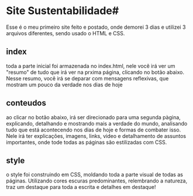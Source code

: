 # Site Sustentabilidade#
Esse é o meu primeiro site feito e postado, onde demorei 3 dias e utilizei 3 arquivos diferentes, sendo usado o HTML e CSS.
## index
toda a parte inicial foi armazenada no index.html, nele você irá ver um "resumo" de tudo que irá ver na prxima página, clicando no botão abaixo. 
Nesse resumo, você irá se deparar com mensagens reflexivas, que mostram um pouco da verdade nos dias de hoje
## conteudos
ao clicar no botão abaixo, irá ser direcionado para uma segunda pàgina, explicando, detalhando e mostrando mais a verdade do mundo, analisando tudo que está acontecendo nos dias de hoje e formas de combater isso.
Nele irá ter explicações, imagens, links, video e detalhamento de assuntos importantes, onde tode todas as páginas são estilizadas com CSS.
## style
o style foi construindo em CSS, moldando toda a parte visual de todas as páginas. Utilizando cores escuras predominantes, relembrando a natureza, traz um destaque para toda a escrita e detalhes em destaque!
